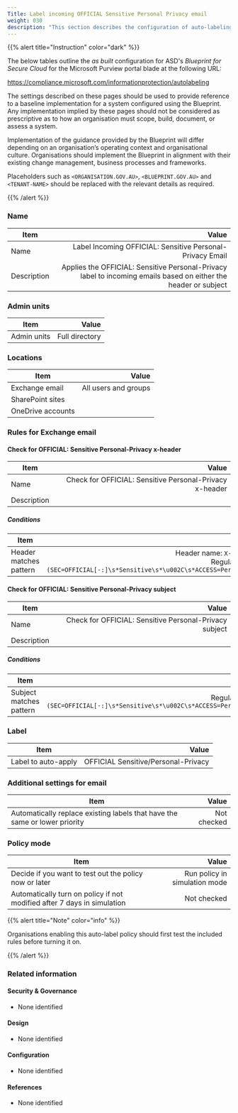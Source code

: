 ```yaml
---
Title: Label incoming OFFICIAL Sensitive Personal Privacy email
weight: 030
description: "This section describes the configuration of auto-labeling within Microsoft Purview associated with systems built according to guidance in ASD's Blueprint for Secure Cloud."
---
```


{{% alert title="Instruction" color="dark" %}}
 
The below tables outline the *as built* configuration for ASD's *Blueprint for Secure Cloud* for the Microsoft Purview portal blade at the following URL: 
 
https://compliance.microsoft.com/informationprotection/autolabeling
 
The settings described on these pages should be used to provide reference to a baseline implementation for a system configured using the Blueprint. Any implementation implied by these pages should not be considered as prescriptive as to how an organisation must scope, build, document, or assess a system.

Implementation of the guidance provided by the Blueprint will differ depending on an organisation’s operating context and organisational culture. Organisations should implement the Blueprint in alignment with their existing change management, business processes and frameworks.

Placeholders such as `<ORGANISATION.GOV.AU>`, `<BLUEPRINT.GOV.AU>` and `<TENANT-NAME>` should be replaced with the relevant details as required.
 
{{% /alert %}}

### Name

| Item        |                                                                                                           Value |
| ----------- | --------------------------------------------------------------------------------------------------------------: |
| Name        |                                                       Label Incoming OFFICIAL: Sensitive Personal-Privacy Email |
| Description | Applies the OFFICIAL: Sensitive Personal-Privacy label to incoming emails based on either the header or subject |

### Admin units

| Item        |          Value |
| ----------- | -------------: |
| Admin units | Full directory |

### Locations

| Item              |                Value |
| ----------------- | -------------------: |
| Exchange email    | All users and groups |
| SharePoint sites  |                      |
| OneDrive accounts |                      |

### Rules for Exchange email

#### Check for OFFICIAL: Sensitive Personal-Privacy x-header

| Item        |                                                   Value |
| ----------- | ------------------------------------------------------: |
| Name        | Check for OFFICIAL: Sensitive Personal-Privacy x-header |
| Description |                                                         |

##### Conditions

| Item                   |                                                                                                                                   Value |
| ---------------------- | --------------------------------------------------------------------------------------------------------------------------------------: |
| Header matches pattern | Header name: `X-Protective-Marking`<br>Regular expression: `(?im)(SEC=OFFICIAL[-:]\s*Sensitive\s*\u002C\s*ACCESS=Personal[\s-]Privacy)` |


#### Check for OFFICIAL: Sensitive Personal-Privacy subject

| Item        |                                                  Value |
| ----------- | -----------------------------------------------------: |
| Name        | Check for OFFICIAL: Sensitive Personal-Privacy subject |
| Description |                                                        |

##### Conditions

| Item                    |                                                                                            Value |
| ----------------------- | -----------------------------------------------------------------------------------------------: |
| Subject matches pattern | Regular expression: `(?im)(SEC=OFFICIAL[-:]\s*Sensitive\s*\u002C\s*ACCESS=Personal[\s-]Privacy)` |

### Label

| Item                |                               Value |
| ------------------- | ----------------------------------: |
| Label to auto-apply | OFFICIAL Sensitive/Personal-Privacy |

### Additional settings for email

| Item                                                                       |       Value |
| -------------------------------------------------------------------------- | ----------: |
| Automatically replace existing labels that have the same or lower priority | Not checked |

### Policy mode

| Item                                                                    |                         Value |
| ----------------------------------------------------------------------- | ----------------------------: |
| Decide if you want to test out the policy now or later                  | Run policy in simulation mode |
| Automatically turn on policy if not modified after 7 days in simulation |                   Not checked |

{{% alert title="Note" color="info" %}}

Organisations enabling this auto-label policy should first test the included rules before turning it on.

{{% /alert %}}

### Related information

#### Security & Governance

* None identified
  
#### Design

* None identified
  
#### Configuration

* None identified

#### References

* None identified